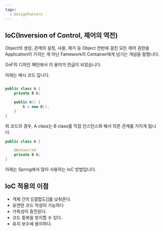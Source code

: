 ```yaml
---
tags:
  - DesignPattern
---
```


## IoC(Inversion of Control, 제어의 역전)

Object의 생성, 관계의 설정, 사용, 제거 등 Object 전반에 걸친 모든 제어 권한을 Application이 가지는 게 아닌 Famework의 Container에게 넘기는 개념을 말합니다.

GoF의 디자인 패턴에서 이 용어가 언급이 되었습니다.

아래는 예시 코드 입니다.

```java

public class A {
	private B b;

	public A() {
		b = new B();
	}
}

```

위 코드의 경우, A class는 B class를 직접 인스턴스화 해서 의존 관계를 가지게 됩니다.

```java
public class A {

	@Autowired
	private B b;
}
```
아래는 Spring에서 많이 사용하는 IoC 방법입니다.


## IoC 적용의 이점

- 객체 간의 [[결합도]]를 낮춰준다.
- 유연한 코드 작성이 가능하다
- 가독성이 증진된다.
- 코드 중복을 방지할 수 있다.
- 유지 보수에 용이하다.